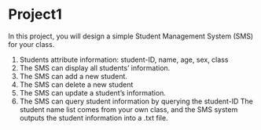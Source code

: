 # Project1 
In this project, you will design a simple Student Management System (SMS) for your class. 
1.	Students attribute information: student-ID, name, age, sex, class
2.	The SMS can display all students’ information.
3.	The SMS can add a new student.
4.	The SMS can delete a new student
5.	The SMS can update a student’s information.
6.	The SMS can query student information by querying the student-ID
The student name list comes from your own class, and the SMS system outputs the student information into a .txt file.
